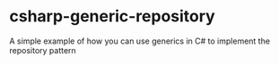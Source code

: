 # csharp-generic-repository
A simple example of how you can use generics in C# to implement the repository pattern
